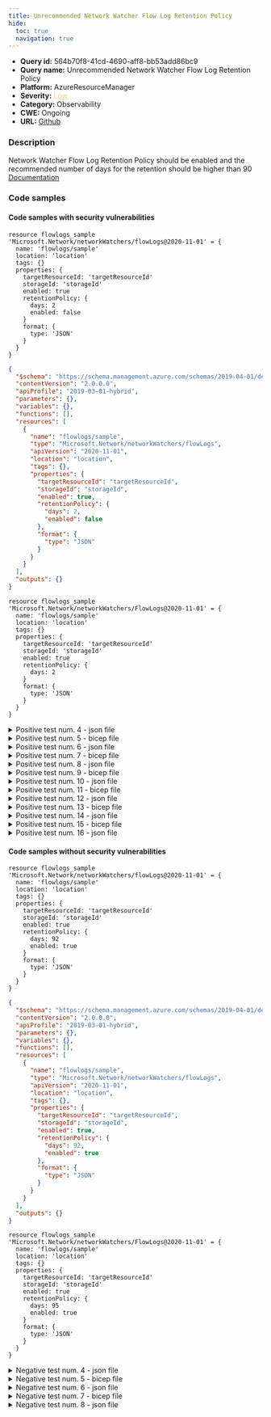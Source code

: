 ```yaml
---
title: Unrecommended Network Watcher Flow Log Retention Policy
hide:
  toc: true
  navigation: true
---
```


<style>
  .highlight .hll {
    background-color: #ff171742;
  }
  .md-content {
    max-width: 1100px;
    margin: 0 auto;
  }
</style>

-   **Query id:** 564b70f8-41cd-4690-aff8-bb53add86bc9
-   **Query name:** Unrecommended Network Watcher Flow Log Retention Policy
-   **Platform:** AzureResourceManager
-   **Severity:** <span style="color:#edd57e">Low</span>
-   **Category:** Observability
-   **CWE:** Ongoing
-   **URL:** [Github](https://github.com/Checkmarx/kics/tree/master/assets/queries/azureResourceManager/unrecommended_network_watcher_flow_log_retention_policy)

### Description
Network Watcher Flow Log Retention Policy should be enabled and the recommended number of days for the retention should be higher than 90<br>
[Documentation](https://docs.microsoft.com/en-us/azure/templates/microsoft.network/2019-11-01/networkwatchers/flowlogs?tabs=json#retentionpolicyparameters-object)

### Code samples
#### Code samples with security vulnerabilities
```bicep title="Positive test num. 1 - bicep file" hl_lines="10 11"
resource flowlogs_sample 'Microsoft.Network/networkWatchers/flowLogs@2020-11-01' = {
  name: 'flowlogs/sample'
  location: 'location'
  tags: {}
  properties: {
    targetResourceId: 'targetResourceId'
    storageId: 'storageId'
    enabled: true
    retentionPolicy: {
      days: 2
      enabled: false
    }
    format: {
      type: 'JSON'
    }
  }
}

```
```json title="Positive test num. 2 - json file" hl_lines="20 21"
{
  "$schema": "https://schema.management.azure.com/schemas/2019-04-01/deploymentTemplate.json#",
  "contentVersion": "2.0.0.0",
  "apiProfile": "2019-03-01-hybrid",
  "parameters": {},
  "variables": {},
  "functions": [],
  "resources": [
    {
      "name": "flowlogs/sample",
      "type": "Microsoft.Network/networkWatchers/flowLogs",
      "apiVersion": "2020-11-01",
      "location": "location",
      "tags": {},
      "properties": {
        "targetResourceId": "targetResourceId",
        "storageId": "storageId",
        "enabled": true,
        "retentionPolicy": {
          "days": 2,
          "enabled": false
        },
        "format": {
          "type": "JSON"
        }
      }
    }
  ],
  "outputs": {}
}

```
```bicep title="Positive test num. 3 - bicep file" hl_lines="9 10"
resource flowlogs_sample 'Microsoft.Network/networkWatchers/FlowLogs@2020-11-01' = {
  name: 'flowlogs/sample'
  location: 'location'
  tags: {}
  properties: {
    targetResourceId: 'targetResourceId'
    storageId: 'storageId'
    enabled: true
    retentionPolicy: {
      days: 2
    }
    format: {
      type: 'JSON'
    }
  }
}

```
<details><summary>Positive test num. 4 - json file</summary>

```json hl_lines="19 20"
{
  "$schema": "https://schema.management.azure.com/schemas/2019-04-01/deploymentTemplate.json#",
  "contentVersion": "2.0.0.0",
  "apiProfile": "2019-03-01-hybrid",
  "parameters": {},
  "variables": {},
  "functions": [],
  "resources": [
    {
      "name": "flowlogs/sample",
      "type": "Microsoft.Network/networkWatchers/FlowLogs",
      "apiVersion": "2020-11-01",
      "location": "location",
      "tags": {},
      "properties": {
        "targetResourceId": "targetResourceId",
        "storageId": "storageId",
        "enabled": true,
        "retentionPolicy": {
          "days": 2
        },
        "format": {
          "type": "JSON"
        }
      }
    }
  ],
  "outputs": {}
}

```
</details>
<details><summary>Positive test num. 5 - bicep file</summary>

```bicep hl_lines="5"
resource flowlogs_sample 'Microsoft.Network/networkWatchers/FlowLogs@2020-11-01' = {
  name: 'flowlogs/sample'
  location: 'location'
  tags: {}
  properties: {
    targetResourceId: 'targetResourceId'
    storageId: 'storageId'
    enabled: true
    format: {
      type: 'JSON'
    }
  }
}

```
</details>
<details><summary>Positive test num. 6 - json file</summary>

```json hl_lines="15"
{
  "$schema": "https://schema.management.azure.com/schemas/2019-04-01/deploymentTemplate.json#",
  "contentVersion": "2.0.0.0",
  "apiProfile": "2019-03-01-hybrid",
  "parameters": {},
  "variables": {},
  "functions": [],
  "resources": [
    {
      "name": "flowlogs/sample",
      "type": "Microsoft.Network/networkWatchers/FlowLogs",
      "apiVersion": "2020-11-01",
      "location": "location",
      "tags": {},
      "properties": {
        "targetResourceId": "targetResourceId",
        "storageId": "storageId",
        "enabled": true,
        "format": {
          "type": "JSON"
        }
      }
    }
  ],
  "outputs": {}
}

```
</details>
<details><summary>Positive test num. 7 - bicep file</summary>

```bicep hl_lines="5"
resource flowlogs_sample 'Microsoft.Network/networkWatchers/FlowLogs@2020-11-01' = {
  name: 'flowlogs/sample'
  location: 'location'
  tags: {}
  properties: {
    targetResourceId: 'targetResourceId'
    storageId: 'storageId'
    retentionPolicy: {
      days: 95
      enabled: true
    }
    format: {
      type: 'JSON'
    }
  }
}

```
</details>
<details><summary>Positive test num. 8 - json file</summary>

```json hl_lines="15"
{
  "$schema": "https://schema.management.azure.com/schemas/2019-04-01/deploymentTemplate.json#",
  "contentVersion": "2.0.0.0",
  "apiProfile": "2019-03-01-hybrid",
  "parameters": {},
  "variables": {},
  "functions": [],
  "resources": [
    {
      "name": "flowlogs/sample",
      "type": "Microsoft.Network/networkWatchers/FlowLogs",
      "apiVersion": "2020-11-01",
      "location": "location",
      "tags": {},
      "properties": {
        "targetResourceId": "targetResourceId",
        "storageId": "storageId",
        "retentionPolicy": {
          "days": 95,
          "enabled": true
        },
        "format": {
          "type": "JSON"
        }
      }
    }
  ],
  "outputs": {}
}

```
</details>
<details><summary>Positive test num. 9 - bicep file</summary>

```bicep hl_lines="10 11"
resource flowlogs_sample 'Microsoft.Network/networkWatchers/flowLogs@2020-11-01' = {
  name: 'flowlogs/sample'
  location: 'location'
  tags: {}
  properties: {
    targetResourceId: 'targetResourceId'
    storageId: 'storageId'
    enabled: true
    retentionPolicy: {
      days: 2
      enabled: false
    }
    format: {
      type: 'JSON'
    }
  }
}

```
</details>
<details><summary>Positive test num. 10 - json file</summary>

```json hl_lines="22 23"
{
  "properties": {
    "template": {
      "$schema": "https://schema.management.azure.com/schemas/2019-04-01/deploymentTemplate.json#",
      "contentVersion": "2.0.0.0",
      "apiProfile": "2019-03-01-hybrid",
      "parameters": {},
      "variables": {},
      "functions": [],
      "resources": [
        {
          "name": "flowlogs/sample",
          "type": "Microsoft.Network/networkWatchers/flowLogs",
          "apiVersion": "2020-11-01",
          "location": "location",
          "tags": {},
          "properties": {
            "targetResourceId": "targetResourceId",
            "storageId": "storageId",
            "enabled": true,
            "retentionPolicy": {
              "days": 2,
              "enabled": false
            },
            "format": {
              "type": "JSON"
            }
          }
        }
      ],
      "outputs": {}
    },
    "parameters": {}
  },
  "kind": "template",
  "type": "Microsoft.Blueprint/blueprints/artifacts",
  "name": "myTemplate"
}

```
</details>
<details><summary>Positive test num. 11 - bicep file</summary>

```bicep hl_lines="9 10"
resource flowlogs_sample 'Microsoft.Network/networkWatchers/FlowLogs@2020-11-01' = {
  name: 'flowlogs/sample'
  location: 'location'
  tags: {}
  properties: {
    targetResourceId: 'targetResourceId'
    storageId: 'storageId'
    enabled: true
    retentionPolicy: {
      days: 2
    }
    format: {
      type: 'JSON'
    }
  }
}

```
</details>
<details><summary>Positive test num. 12 - json file</summary>

```json hl_lines="21 22"
{
  "properties": {
    "template": {
      "$schema": "https://schema.management.azure.com/schemas/2019-04-01/deploymentTemplate.json#",
      "contentVersion": "2.0.0.0",
      "apiProfile": "2019-03-01-hybrid",
      "parameters": {},
      "variables": {},
      "functions": [],
      "resources": [
        {
          "name": "flowlogs/sample",
          "type": "Microsoft.Network/networkWatchers/FlowLogs",
          "apiVersion": "2020-11-01",
          "location": "location",
          "tags": {},
          "properties": {
            "targetResourceId": "targetResourceId",
            "storageId": "storageId",
            "enabled": true,
            "retentionPolicy": {
              "days": 2
            },
            "format": {
              "type": "JSON"
            }
          }
        }
      ],
      "outputs": {}
    },
    "parameters": {}
  },
  "kind": "template",
  "type": "Microsoft.Blueprint/blueprints/artifacts",
  "name": "myTemplate"
}

```
</details>
<details><summary>Positive test num. 13 - bicep file</summary>

```bicep hl_lines="5"
resource flowlogs_sample 'Microsoft.Network/networkWatchers/FlowLogs@2020-11-01' = {
  name: 'flowlogs/sample'
  location: 'location'
  tags: {}
  properties: {
    targetResourceId: 'targetResourceId'
    storageId: 'storageId'
    enabled: true
    format: {
      type: 'JSON'
    }
  }
}

```
</details>
<details><summary>Positive test num. 14 - json file</summary>

```json hl_lines="17"
{
  "properties": {
    "template": {
      "$schema": "https://schema.management.azure.com/schemas/2019-04-01/deploymentTemplate.json#",
      "contentVersion": "2.0.0.0",
      "apiProfile": "2019-03-01-hybrid",
      "parameters": {},
      "variables": {},
      "functions": [],
      "resources": [
        {
          "name": "flowlogs/sample",
          "type": "Microsoft.Network/networkWatchers/FlowLogs",
          "apiVersion": "2020-11-01",
          "location": "location",
          "tags": {},
          "properties": {
            "targetResourceId": "targetResourceId",
            "storageId": "storageId",
            "enabled": true,
            "format": {
              "type": "JSON"
            }
          }
        }
      ],
      "outputs": {}
    },
    "parameters": {}
  },
  "kind": "template",
  "type": "Microsoft.Blueprint/blueprints/artifacts",
  "name": "myTemplate"
}

```
</details>
<details><summary>Positive test num. 15 - bicep file</summary>

```bicep hl_lines="5"
resource flowlogs_sample 'Microsoft.Network/networkWatchers/FlowLogs@2020-11-01' = {
  name: 'flowlogs/sample'
  location: 'location'
  tags: {}
  properties: {
    targetResourceId: 'targetResourceId'
    storageId: 'storageId'
    retentionPolicy: {
      days: 95
      enabled: true
    }
    format: {
      type: 'JSON'
    }
  }
}

```
</details>
<details><summary>Positive test num. 16 - json file</summary>

```json hl_lines="17"
{
  "properties": {
    "template": {
      "$schema": "https://schema.management.azure.com/schemas/2019-04-01/deploymentTemplate.json#",
      "contentVersion": "2.0.0.0",
      "apiProfile": "2019-03-01-hybrid",
      "parameters": {},
      "variables": {},
      "functions": [],
      "resources": [
        {
          "name": "flowlogs/sample",
          "type": "Microsoft.Network/networkWatchers/FlowLogs",
          "apiVersion": "2020-11-01",
          "location": "location",
          "tags": {},
          "properties": {
            "targetResourceId": "targetResourceId",
            "storageId": "storageId",
            "retentionPolicy": {
              "days": 95,
              "enabled": true
            },
            "format": {
              "type": "JSON"
            }
          }
        }
      ],
      "outputs": {}
    },
    "parameters": {}
  },
  "kind": "template",
  "type": "Microsoft.Blueprint/blueprints/artifacts",
  "name": "myTemplate"
}

```
</details>


#### Code samples without security vulnerabilities
```bicep title="Negative test num. 1 - bicep file"
resource flowlogs_sample 'Microsoft.Network/networkWatchers/flowLogs@2020-11-01' = {
  name: 'flowlogs/sample'
  location: 'location'
  tags: {}
  properties: {
    targetResourceId: 'targetResourceId'
    storageId: 'storageId'
    enabled: true
    retentionPolicy: {
      days: 92
      enabled: true
    }
    format: {
      type: 'JSON'
    }
  }
}

```
```json title="Negative test num. 2 - json file"
{
  "$schema": "https://schema.management.azure.com/schemas/2019-04-01/deploymentTemplate.json#",
  "contentVersion": "2.0.0.0",
  "apiProfile": "2019-03-01-hybrid",
  "parameters": {},
  "variables": {},
  "functions": [],
  "resources": [
    {
      "name": "flowlogs/sample",
      "type": "Microsoft.Network/networkWatchers/flowLogs",
      "apiVersion": "2020-11-01",
      "location": "location",
      "tags": {},
      "properties": {
        "targetResourceId": "targetResourceId",
        "storageId": "storageId",
        "enabled": true,
        "retentionPolicy": {
          "days": 92,
          "enabled": true
        },
        "format": {
          "type": "JSON"
        }
      }
    }
  ],
  "outputs": {}
}

```
```bicep title="Negative test num. 3 - bicep file"
resource flowlogs_sample 'Microsoft.Network/networkWatchers/FlowLogs@2020-11-01' = {
  name: 'flowlogs/sample'
  location: 'location'
  tags: {}
  properties: {
    targetResourceId: 'targetResourceId'
    storageId: 'storageId'
    enabled: true
    retentionPolicy: {
      days: 95
      enabled: true
    }
    format: {
      type: 'JSON'
    }
  }
}

```
<details><summary>Negative test num. 4 - json file</summary>

```json
{
  "$schema": "https://schema.management.azure.com/schemas/2019-04-01/deploymentTemplate.json#",
  "contentVersion": "2.0.0.0",
  "apiProfile": "2019-03-01-hybrid",
  "parameters": {},
  "variables": {},
  "functions": [],
  "resources": [
    {
      "name": "flowlogs/sample",
      "type": "Microsoft.Network/networkWatchers/FlowLogs",
      "apiVersion": "2020-11-01",
      "location": "location",
      "tags": {},
      "properties": {
        "targetResourceId": "targetResourceId",
        "storageId": "storageId",
        "enabled": true,
        "retentionPolicy": {
          "days": 95,
          "enabled": true
        },
        "format": {
          "type": "JSON"
        }
      }
    }
  ],
  "outputs": {}
}

```
</details>
<details><summary>Negative test num. 5 - bicep file</summary>

```bicep
resource flowlogs_sample 'Microsoft.Network/networkWatchers/flowLogs@2020-11-01' = {
  name: 'flowlogs/sample'
  location: 'location'
  tags: {}
  properties: {
    targetResourceId: 'targetResourceId'
    storageId: 'storageId'
    enabled: true
    retentionPolicy: {
      days: 92
      enabled: true
    }
    format: {
      type: 'JSON'
    }
  }
}

```
</details>
<details><summary>Negative test num. 6 - json file</summary>

```json
{
  "properties": {
    "template": {
      "$schema": "https://schema.management.azure.com/schemas/2019-04-01/deploymentTemplate.json#",
      "contentVersion": "2.0.0.0",
      "apiProfile": "2019-03-01-hybrid",
      "parameters": {},
      "variables": {},
      "functions": [],
      "resources": [
        {
          "name": "flowlogs/sample",
          "type": "Microsoft.Network/networkWatchers/flowLogs",
          "apiVersion": "2020-11-01",
          "location": "location",
          "tags": {},
          "properties": {
            "targetResourceId": "targetResourceId",
            "storageId": "storageId",
            "enabled": true,
            "retentionPolicy": {
              "days": 92,
              "enabled": true
            },
            "format": {
              "type": "JSON"
            }
          }
        }
      ],
      "outputs": {}
    },
    "parameters": {}
  },
  "kind": "template",
  "type": "Microsoft.Blueprint/blueprints/artifacts",
  "name": "myTemplate"
}

```
</details>
<details><summary>Negative test num. 7 - bicep file</summary>

```bicep
resource flowlogs_sample 'Microsoft.Network/networkWatchers/FlowLogs@2020-11-01' = {
  name: 'flowlogs/sample'
  location: 'location'
  tags: {}
  properties: {
    targetResourceId: 'targetResourceId'
    storageId: 'storageId'
    enabled: true
    retentionPolicy: {
      days: 95
      enabled: true
    }
    format: {
      type: 'JSON'
    }
  }
}

```
</details>
<details><summary>Negative test num. 8 - json file</summary>

```json
{
  "properties": {
    "template": {
      "$schema": "https://schema.management.azure.com/schemas/2019-04-01/deploymentTemplate.json#",
      "contentVersion": "2.0.0.0",
      "apiProfile": "2019-03-01-hybrid",
      "parameters": {},
      "variables": {},
      "functions": [],
      "resources": [
        {
          "name": "flowlogs/sample",
          "type": "Microsoft.Network/networkWatchers/FlowLogs",
          "apiVersion": "2020-11-01",
          "location": "location",
          "tags": {},
          "properties": {
            "targetResourceId": "targetResourceId",
            "storageId": "storageId",
            "enabled": true,
            "retentionPolicy": {
              "days": 95,
              "enabled": true
            },
            "format": {
              "type": "JSON"
            }
          }
        }
      ],
      "outputs": {}
    },
    "parameters": {}
  },
  "kind": "template",
  "type": "Microsoft.Blueprint/blueprints/artifacts",
  "name": "myTemplate"
}

```
</details>
